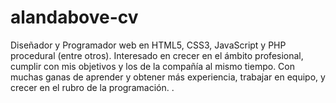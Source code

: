 # alandabove-cv
Diseñador y Programador web en HTML5, CSS3, JavaScript y PHP procedural (entre otros). Interesado en crecer en el ámbito profesional, cumplir con mis objetivos y los de la compañía al mismo tiempo. Con muchas ganas de aprender y obtener más experiencia, trabajar en equipo, y crecer en el rubro de la programación.
.
